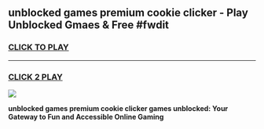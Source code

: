 
## unblocked games premium cookie clicker - Play Unblocked Gmaes & Free #fwdit
<h3>
<a href="https://news.freeplayer.one?title=unblocked_games_premium_cookie_clicker&ref=03M">CLICK TO PLAY</a></h3>
<hr>

<h3>
<a href="https://news.freeplayer.one?title=unblocked_games_premium_cookie_clicker&ref=03M">CLICK 2 PLAY</a>
  
</h3>

<a href="https://news.freeplayer.one?title=unblocked_games_premium_cookie_clicker&ref=03M"><img src="https://clearcache.store/games.png"></a>


**unblocked games premium cookie clicker games unblocked: Your Gateway to Fun and Accessible Online Gaming**
